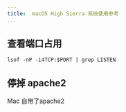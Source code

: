 ```yaml
---
title:  macOS High Sierra 系统使用参考
...
```


## 查看端口占用
```
lsof -nP -i4TCP:$PORT | grep LISTEN
```

## 停掉 apache2
Mac 自带了apache2

